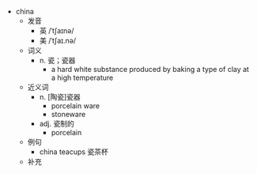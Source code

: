 - china
  - 发音
    - 英 /ˈtʃaɪnə/
    - 美 /ˈtʃaɪ.nə/
  - 词义
    - n. 瓷；瓷器
      - a hard white substance produced by baking a type of clay at a high temperature
  - 近义词
    - n. [陶瓷]瓷器
      - porcelain ware
      - stoneware
    - adj. 瓷制的
      - porcelain
  - 例句
    - china teacups 瓷茶杯
  - 补充